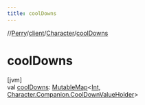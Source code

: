 ```yaml
---
title: coolDowns
---
```

//[Perry](../../../index.html)/[client](../index.html)/[Character](index.html)/[coolDowns](cool-downs.html)



# coolDowns



[jvm]\
val [coolDowns](cool-downs.html): [MutableMap](https://kotlinlang.org/api/latest/jvm/stdlib/kotlin.collections/-mutable-map/index.html)&lt;[Int](https://kotlinlang.org/api/latest/jvm/stdlib/kotlin/-int/index.html), [Character.Companion.CoolDownValueHolder](-companion/-cool-down-value-holder/index.html)&gt;




